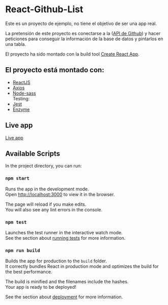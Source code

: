 # React-Github-List

Este es un proyecto de ejemplo, no tiene el objetivo de ser una app real.

La pretensión de este proyecto es conectarse a la ([API de Github](https://docs.github.com/en/free-pro-team@latest/rest)) y hacer peticiones para conseguir la información de la base de datos y pintarlos en una tabla.

El proyecto ha sido montado con la build tool [Create React App](https://github.com/facebook/create-react-app).

## El proyecto está montado con:
- [ReactJS](https://es.reactjs.org/)
- [Axios](https://github.com/axios/axios)
- [Node-sass](https://github.com/sass/node-sass)
  <br>Testing:
- [Jest](https://jestjs.io/)
- [Enzyme](https://enzymejs.github.io/enzyme/)

## Live app

[Live app](https://react-github-list.netlify.app/)

## Available Scripts

In the project directory, you can run:

### `npm start`

Runs the app in the development mode.\
Open [http://localhost:3000](http://localhost:3000) to view it in the browser.

The page will reload if you make edits.\
You will also see any lint errors in the console.

### `npm test`

Launches the test runner in the interactive watch mode.\
See the section about [running tests](https://facebook.github.io/create-react-app/docs/running-tests) for more information.

### `npm run build`

Builds the app for production to the `build` folder.\
It correctly bundles React in production mode and optimizes the build for the best performance.

The build is minified and the filenames include the hashes.\
Your app is ready to be deployed!

See the section about [deployment](https://facebook.github.io/create-react-app/docs/deployment) for more information.
